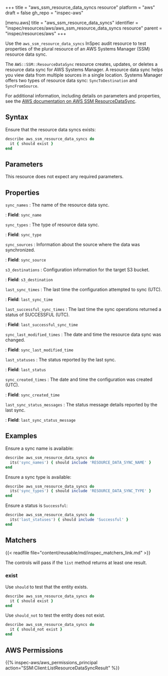 +++
title = "aws_ssm_resource_data_syncs resource"
platform = "aws"
draft = false
gh_repo = "inspec-aws"

[menu.aws]
title = "aws_ssm_resource_data_syncs"
identifier = "inspec/resources/aws/aws_ssm_resource_data_syncs resource"
parent = "inspec/resources/aws"
+++

Use the `aws_ssm_resource_data_syncs` InSpec audit resource to test properties of the plural resource of an AWS Systems Manager (SSM) resource data sync.

The `AWS::SSM::ResourceDataSync` resource creates, updates, or deletes a resource data sync for AWS Systems Manager. A resource data sync helps you view data from multiple sources in a single location. Systems Manager offers two types of resource data sync: `SyncToDestination` and `SyncFromSource`.

For additional information, including details on parameters and properties, see the [AWS documentation on AWS SSM ResourceDataSync](https://docs.aws.amazon.com/AWSCloudFormation/latest/UserGuide/aws-resource-ssm-resourcedatasync.html).

## Syntax

Ensure that the resource data syncs exists:

```ruby
describe aws_ssm_resource_data_syncs do
  it { should exist }
end
```

## Parameters

This resource does not expect any required parameters.

## Properties

`sync_names`
: The name of the resource data sync.

: **Field**: `sync_name`

`sync_types`
: The type of resource data sync.

: **Field**: `sync_type`

`sync_sources`
: Information about the source where the data was synchronized.

: **Field**: `sync_source`

`s3_destinations`
: Configuration information for the target S3 bucket.

: **Field**: `s3_destination`

`last_sync_times`
: The last time the configuration attempted to sync (UTC).

: **Field**: `last_sync_time`

`last_successful_sync_times`
: The last time the sync operations returned a status of SUCCESSFUL (UTC).

: **Field**: `last_successful_sync_time`

`sync_last_modified_times`
: The date and time the resource data sync was changed.

: **Field**: `sync_last_modified_time`

`last_statuses`
: The status reported by the last sync.

: **Field**: `last_status`

`sync_created_times`
: The date and time the configuration was created (UTC).

: **Field**: `sync_created_time`

`last_sync_status_messages`
: The status message details reported by the last sync.

: **Field**: `last_sync_status_message`

## Examples

Ensure a sync name is available:

```ruby
describe aws_ssm_resource_data_syncs do
  its('sync_names') { should include 'RESOURCE_DATA_SYNC_NAME' }
end
```

Ensure a sync type is available:

```ruby
describe aws_ssm_resource_data_syncs do
  its('sync_types') { should include 'RESOURCE_DATA_SYNC_TYPE' }
end
```

Ensure a status is `Successful`:

```ruby
describe aws_ssm_resource_data_syncs do
  its('last_statuses') { should include 'Successful' }
end
```

## Matchers

{{< readfile file="content/reusable/md/inspec_matchers_link.md" >}}

The controls will pass if the `list` method returns at least one result.

### exist

Use `should` to test that the entity exists.

```ruby
describe aws_ssm_resource_data_syncs do
  it { should exist }
end
```

Use `should_not` to test the entity does not exist.

```ruby
describe aws_ssm_resource_data_syncs do
  it { should_not exist }
end
```

## AWS Permissions

{{% inspec-aws/aws_permissions_principal action="SSM:Client:ListResourceDataSyncResult" %}}
